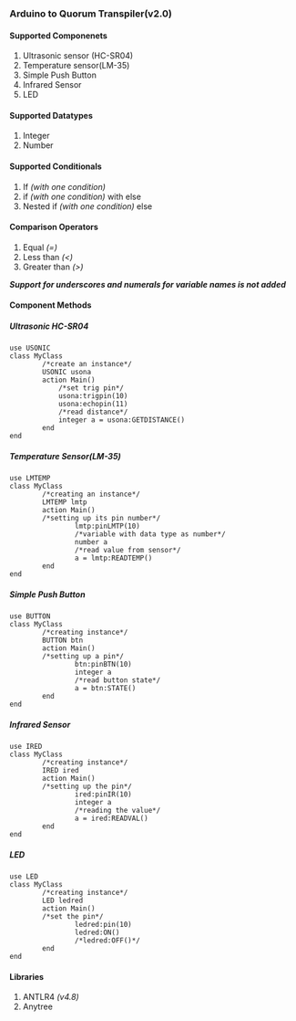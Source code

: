 ### Arduino to Quorum Transpiler(v2.0)
#### Supported Componenets
1. Ultrasonic sensor (HC-SR04)
2. Temperature sensor(LM-35)
3. Simple Push Button
4. Infrared Sensor
5. LED

#### Supported Datatypes
1. Integer
2. Number

#### Supported Conditionals
1. If _(with one condition)_
2. if _(with one condition)_ with else
3. Nested if _(with one condition)_ else

#### Comparison Operators
1. Equal _(=)_
2. Less than _(<)_
3. Greater than _(>)_

**_Support for underscores and numerals for variable names is not added_**

#### Component  Methods
##### Ultrasonic HC-SR04
```
use USONIC
class MyClass
		/*create an instance*/
		USONIC usona
		action Main()
			/*set trig pin*/
			usona:trigpin(10)
			usona:echopin(11)
			/*read distance*/
			integer a = usona:GETDISTANCE()
		end
end
```

##### Temperature Sensor(LM-35)
```
use LMTEMP
class MyClass
        /*creating an instance*/
        LMTEMP lmtp
        action Main()
		/*setting up its pin number*/
                lmtp:pinLMTP(10)
                /*variable with data type as number*/
                number a
                /*read value from sensor*/
                a = lmtp:READTEMP()
        end
end
```

##### Simple Push Button
```
use BUTTON
class MyClass
		/*creating instance*/
        BUTTON btn
        action Main()
		/*setting up a pin*/
                btn:pinBTN(10)
                integer a
                /*read button state*/
                a = btn:STATE()
        end
end

```
##### Infrared Sensor
```
use IRED
class MyClass
		/*creating instance*/
        IRED ired
        action Main()
		/*setting up the pin*/
                ired:pinIR(10)
                integer a
                /*reading the value*/
                a = ired:READVAL()
        end
end
```

##### LED
```
use LED
class MyClass
		/*creating instance*/
        LED ledred
        action Main()
		/*set the pin*/
                ledred:pin(10)
                ledred:ON()
                /*ledred:OFF()*/
        end
end
```

#### Libraries
1. ANTLR4 _(v4.8)_
2. Anytree 
